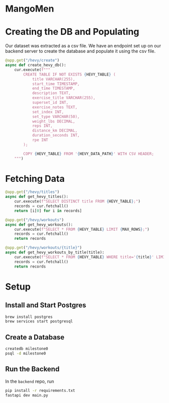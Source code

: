 # MangoMen

# Creating the DB and Populating

Our dataset was extracted as a csv file. We have an endpoint set up on our backend server to create the database and populate it using the csv file.

```python
@app.get("/hevy/create")
async def create_hevy_db():
    cur.execute(f"""
        CREATE TABLE IF NOT EXISTS {HEVY_TABLE} (
            title VARCHAR(255),
            start_time TIMESTAMP,
            end_time TIMESTAMP,
            description TEXT,
            exercise_title VARCHAR(255),
            superset_id INT,
            exercise_notes TEXT,
            set_index INT,
            set_type VARCHAR(50),
            weight_lbs DECIMAL,
            reps INT,
            distance_km DECIMAL,
            duration_seconds INT,
            rpe INT
        );

        COPY {HEVY_TABLE} FROM '{HEVY_DATA_PATH}' WITH CSV HEADER;
    """)
```

# Fetching Data

```python
@app.get("/hevy/titles")
async def get_hevy_titles():
    cur.execute(f"SELECT DISTINCT title FROM {HEVY_TABLE};")
    records = cur.fetchall()
    return [i[0] for i in records]

@app.get("/hevy/workouts")
async def get_hevy_workouts():
    cur.execute(f"SELECT * FROM {HEVY_TABLE} LIMIT {MAX_ROWS};")
    records = cur.fetchall()
    return records

@app.get("/hevy/workouts/{title}")
async def get_hevy_workouts_by_title(title):
    cur.execute(f"SELECT * FROM {HEVY_TABLE} WHERE title='{title}' LIMIT {MAX_ROWS};")
    records = cur.fetchall()
    return records
```

# Setup

## Install and Start Postgres

```bash
brew install postgres
brew services start postgresql
```

## Create a Database

```bash
createdb milestone0
psql -d milestone0
```

## Run the Backend

In the `backend` repo, run

```bash
pip install -r requirements.txt
fastapi dev main.py
```
